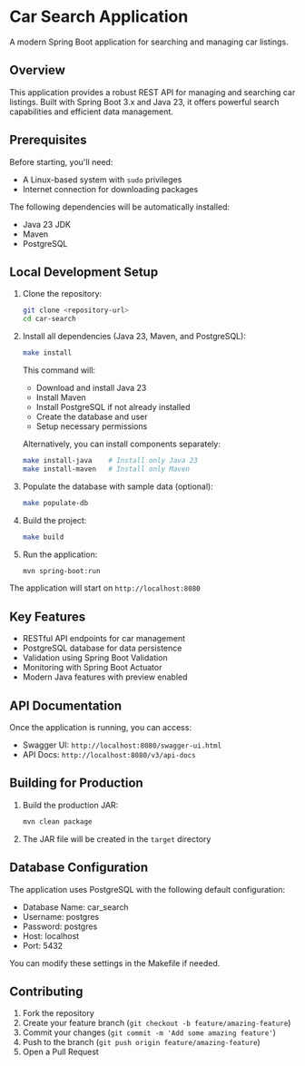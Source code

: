 # Car Search Application

A modern Spring Boot application for searching and managing car listings.

## Overview

This application provides a robust REST API for managing and searching car listings. Built with Spring Boot 3.x and Java 23, it offers powerful search capabilities and efficient data management.

## Prerequisites

Before starting, you'll need:
- A Linux-based system with `sudo` privileges
- Internet connection for downloading packages

The following dependencies will be automatically installed:
- Java 23 JDK
- Maven
- PostgreSQL

## Local Development Setup

1. Clone the repository:
   ```bash
   git clone <repository-url>
   cd car-search
   ```

2. Install all dependencies (Java 23, Maven, and PostgreSQL):
   ```bash
   make install
   ```
   This command will:
   - Download and install Java 23
   - Install Maven
   - Install PostgreSQL if not already installed
   - Create the database and user
   - Setup necessary permissions

   Alternatively, you can install components separately:
   ```bash
   make install-java    # Install only Java 23
   make install-maven   # Install only Maven
   ```

3. Populate the database with sample data (optional):
   ```bash
   make populate-db
   ```

4. Build the project:
   ```bash
   make build
   ```

5. Run the application:
   ```bash
   mvn spring-boot:run
   ```

The application will start on `http://localhost:8080`

## Key Features

- RESTful API endpoints for car management
- PostgreSQL database for data persistence
- Validation using Spring Boot Validation
- Monitoring with Spring Boot Actuator
- Modern Java features with preview enabled

## API Documentation

Once the application is running, you can access:
- Swagger UI: `http://localhost:8080/swagger-ui.html`
- API Docs: `http://localhost:8080/v3/api-docs`

## Building for Production

1. Build the production JAR:
   ```bash
   mvn clean package
   ```

2. The JAR file will be created in the `target` directory

## Database Configuration

The application uses PostgreSQL with the following default configuration:
- Database Name: car_search
- Username: postgres
- Password: postgres
- Host: localhost
- Port: 5432

You can modify these settings in the Makefile if needed.

## Contributing

1. Fork the repository
2. Create your feature branch (`git checkout -b feature/amazing-feature`)
3. Commit your changes (`git commit -m 'Add some amazing feature'`)
4. Push to the branch (`git push origin feature/amazing-feature`)
5. Open a Pull Request
